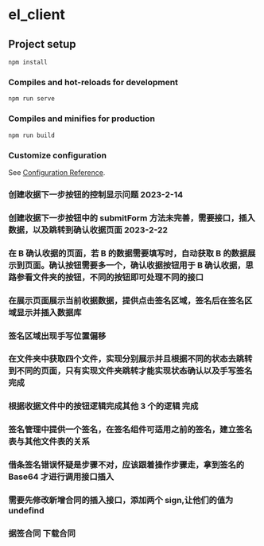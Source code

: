 # el_client

## Project setup

```
npm install
```

### Compiles and hot-reloads for development

```
npm run serve
```

### Compiles and minifies for production

```
npm run build
```

### Customize configuration

See [Configuration Reference](https://cli.vuejs.org/config/).

### 创建收据下一步按钮的控制显示问题 2023-2-14

### 创建收据下一步按钮中的 submitForm 方法未完善，需要接口，插入数据，以及跳转到确认收据页面 2023-2-22

### 在 B 确认收据的页面，若 B 的数据需要填写时，自动获取 B 的数据展示到页面。确认按钮需要多一个，确认收据按钮用于 B 确认收据，思路参看文件夹的按钮，不同的按钮即可处理不同的接口

### 在展示页面展示当前收据数据，提供点击签名区域，签名后在签名区域显示并插入数据库

### 签名区域出现手写位置偏移

### 在文件夹中获取四个文件，实现分别展示并且根据不同的状态去跳转到不同的页面，只有实现文件夹跳转才能实现状态确认以及手写签名 完成

### 根据收据文件中的按钮逻辑完成其他 3 个的逻辑 完成

### 签名管理中提供一个签名，在签名组件可适用之前的签名，建立签名表与其他文件表的关系

### 借条签名错误怀疑是步骤不对，应该跟着操作步骤走，拿到签名的 Base64 才进行调用接口插入

### 需要先修改新增合同的插入接口，添加两个 sign,让他们的值为 undefind

### 据签合同 下载合同
